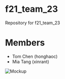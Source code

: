# f21_team_23
Repository for f21_team_23

# Members
- Tom Chen (honghaoc)
- Mia Tang (xinrant)

![Mockup](https://github.com/cmu-webapps/f21_team_23/blob/main/documentation/MTC_mockup.png)
